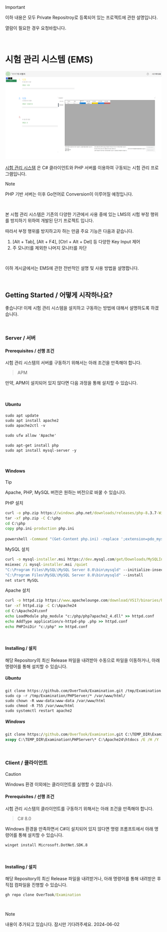 > [!IMPORTANT]
>
> 이하 내용은 모두 Private Repositroy로 등록되어 있는 프로젝트에 관한 설명입니다. 
>
> 열람이 필요한 경우 요청바랍니다.

<br>

# 시험 관리 시스템 (EMS)

![Examination_1](./Examination_1.png)

[시험 관리 시스템](https://github.com/OverTook/Examination) 은 C# 클라이언트와 PHP 서버를 이용하여 구동되는 시험 관리 프로그램입니다.

> [!NOTE]
>
> PHP 기반 서버는 이후 Go언어로 Conversion이 이루어질 예정입니다.
> 

<br>

본 시험 관리 시스템은 기존의 다양한 기관에서 사용 중에 있는 LMS의 시험 부정 행위를 방지하기 위하여 개발된 단기 프로젝트 입니다.

따라서 부정 행위를 방지하고자 하는 만큼 주요 기능은 다음과 같습니다.

1. [Alt + Tab], [Alt + F4], [Ctrl + Alt + Del] 등 다양한 Key Input 제어
2. 주 모니터를 제외한 나머지 모니터를 차단

<br>

이하 게시글에서는 EMS에 관한 전반적인 설명 및 사용 방법을 설명합니다.

<br>


## Getting Started / 어떻게 시작하나요?

좋습니다! 이제 시험 관리 시스템을 설치하고 구동하는 방법에 대해서 설명하도록 하겠습니다.

<br>

### Server / 서버

#### Prerequisites / 선행 조건

시험 관리 시스템의 서버를 구동하기 위해서는 아래 조건을 만족해야 합니다.

> APM

만약, APM이 설치되어 있지 않다면 다음 과정을 통해 설치할 수 있습니다.

<br>

#### Ubuntu

```shell
sudo apt update
sudo apt install apache2
sudo apache2ctl -v

sudo ufw allow 'Apache'

sudo apt-get install php
sudo apt install mysql-server -y
```

<br>

#### Windows

> [!TIP]
>
> Apache, PHP, MySQL 버전은 원하는 버전으로 바꿀 수 있습니다.

PHP 설치

```cmd
curl -o php.zip https://windows.php.net/downloads/releases/php-8.3.7-Win32-vs16-x64.zip
tar -xf php.zip -C C:\php
cd C:\php
copy php.ini-production php.ini

powershell -Command "(Get-Content php.ini) -replace ';extension=pdo_mysql', 'extension=pdo_mysql' | Set-Content php.ini"
```

MySQL 설치

```cmd
curl -o mysql-installer.msi https://dev.mysql.com/get/Downloads/MySQLInstaller/mysql-installer-web-community-8.0.26.0.msi
msiexec /i mysql-installer.msi /quiet
"C:\Program Files\MySQL\MySQL Server 8.0\bin\mysqld" --initialize-insecure
"C:\Program Files\MySQL\MySQL Server 8.0\bin\mysqld" --install
net start MySQL
```

Apache 설치

```cmd
curl -o httpd.zip https://www.apachelounge.com/download/VS17/binaries/httpd-2.4.59-240404-win64-VS17.zip
tar -xf httpd.zip -C C:\Apache24
cd C:\Apache24\conf
echo LoadModule php_module "c:/php/php7apache2_4.dll" >> httpd.conf
echo AddType application/x-httpd-php .php >> httpd.conf
echo PHPIniDir "c:/php" >> httpd.conf
```

<br>

#### Installing / 설치

해당 Repository의 최신 Release 파일을 내려받아 수동으로 파일을 이동하거나, 아래 명령어를 통해 설치할 수 있습니다.

##### Ubuntu

```shell
git clone https://github.com/OverTook/Examination.git /tmp/Examination
sudo cp -r /tmp/Examination/PHPServer/* /var/www/html/
sudo chown -R www-data:www-data /var/www/html
sudo chmod -R 755 /var/www/html
sudo systemctl restart apache2
```

##### Windows

```cmd
git clone https://github.com/OverTook/Examination.git C:\TEMP_DIR\Examination
xcopy C:\TEMP_DIR\Examination\PHPServer\* C:\Apache24\htdocs /E /H /Y
```

<br>

### Client / 클라이언트

> [!CAUTION]
>
> Windows 환경 이외에는 클라이언트를 실행할 수 없습니다.

#### Prerequisites / 선행 조건

시험 관리 시스템의 클라이언트를 구동하기 위해서는 아래 조건을 만족해야 합니다.

> C# 8.0

Windows 환경을 만족하면서 C#이 설치되어 있지 않다면 명령 프롬프트에서 아래 명령어를 통해 설치할 수 있습니다.

```cmd
winget install Microsoft.DotNet.SDK.8
```

<br>

#### Installing / 설치

해당 Repository의 최신 Release 파일을 내려받거나, 아래 명령어를 통해 내려받은 후 직접 컴파일을 진행할 수 있습니다.

```cmd
gh repo clone OverTook/Examination
```

<br>



> [!NOTE]
>
> 내용이 추가되고 있습니다. 잠시만 기다려주세요. 2024-06-02

